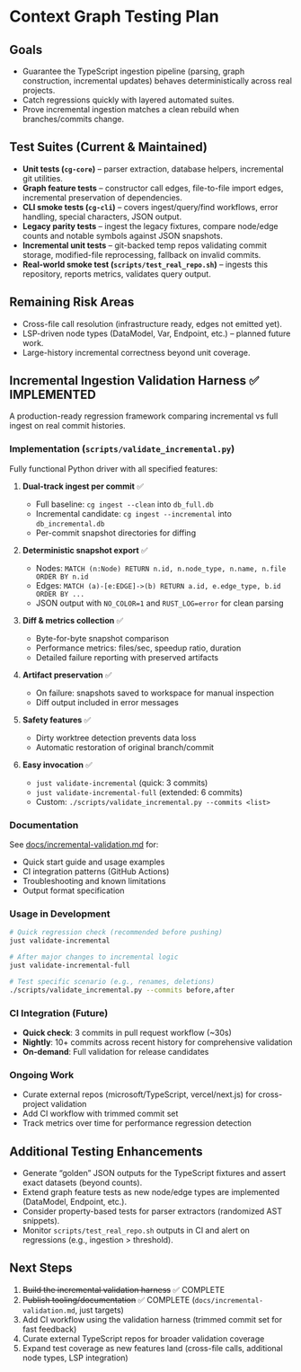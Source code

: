 # Context Graph Testing Plan

## Goals
- Guarantee the TypeScript ingestion pipeline (parsing, graph construction, incremental updates) behaves deterministically across real projects.
- Catch regressions quickly with layered automated suites.
- Prove incremental ingestion matches a clean rebuild when branches/commits change.

## Test Suites (Current & Maintained)
- **Unit tests (`cg-core`)** – parser extraction, database helpers, incremental git utilities.
- **Graph feature tests** – constructor call edges, file-to-file import edges, incremental preservation of dependencies.
- **CLI smoke tests (`cg-cli`)** – covers ingest/query/find workflows, error handling, special characters, JSON output.
- **Legacy parity tests** – ingest the legacy fixtures, compare node/edge counts and notable symbols against JSON snapshots.
- **Incremental unit tests** – git-backed temp repos validating commit storage, modified-file reprocessing, fallback on invalid commits.
- **Real-world smoke test (`scripts/test_real_repo.sh`)** – ingests this repository, reports metrics, validates query output.

## Remaining Risk Areas
- Cross-file call resolution (infrastructure ready, edges not emitted yet).
- LSP-driven node types (DataModel, Var, Endpoint, etc.) – planned future work.
- Large-history incremental correctness beyond unit coverage.

## Incremental Ingestion Validation Harness ✅ IMPLEMENTED
A production-ready regression framework comparing incremental vs full ingest on real commit histories.

### Implementation (`scripts/validate_incremental.py`)
Fully functional Python driver with all specified features:

1. **Dual-track ingest per commit** ✅
   - Full baseline: `cg ingest --clean` into `db_full.db`
   - Incremental candidate: `cg ingest --incremental` into `db_incremental.db`
   - Per-commit snapshot directories for diffing

2. **Deterministic snapshot export** ✅
   - Nodes: `MATCH (n:Node) RETURN n.id, n.node_type, n.name, n.file ORDER BY n.id`
   - Edges: `MATCH (a)-[e:EDGE]->(b) RETURN a.id, e.edge_type, b.id ORDER BY ...`
   - JSON output with `NO_COLOR=1` and `RUST_LOG=error` for clean parsing

3. **Diff & metrics collection** ✅
   - Byte-for-byte snapshot comparison
   - Performance metrics: files/sec, speedup ratio, duration
   - Detailed failure reporting with preserved artifacts

4. **Artifact preservation** ✅
   - On failure: snapshots saved to workspace for manual inspection
   - Diff output included in error messages

5. **Safety features** ✅
   - Dirty worktree detection prevents data loss
   - Automatic restoration of original branch/commit

6. **Easy invocation** ✅
   - `just validate-incremental` (quick: 3 commits)
   - `just validate-incremental-full` (extended: 6 commits)
   - Custom: `./scripts/validate_incremental.py --commits <list>`

### Documentation
See [docs/incremental-validation.md](./incremental-validation.md) for:
- Quick start guide and usage examples
- CI integration patterns (GitHub Actions)
- Troubleshooting and known limitations
- Output format specification

### Usage in Development
```bash
# Quick regression check (recommended before pushing)
just validate-incremental

# After major changes to incremental logic
just validate-incremental-full

# Test specific scenario (e.g., renames, deletions)
./scripts/validate_incremental.py --commits before,after
```

### CI Integration (Future)
- **Quick check**: 3 commits in pull request workflow (~30s)
- **Nightly**: 10+ commits across recent history for comprehensive validation
- **On-demand**: Full validation for release candidates

### Ongoing Work
- Curate external repos (microsoft/TypeScript, vercel/next.js) for cross-project validation
- Add CI workflow with trimmed commit set
- Track metrics over time for performance regression detection

## Additional Testing Enhancements
- Generate “golden” JSON outputs for the TypeScript fixtures and assert exact datasets (beyond counts).
- Extend graph feature tests as new node/edge types are implemented (DataModel, Endpoint, etc.).
- Consider property-based tests for parser extractors (randomized AST snippets).
- Monitor `scripts/test_real_repo.sh` outputs in CI and alert on regressions (e.g., ingestion > threshold).

## Next Steps
1. ~~Build the incremental validation harness~~ ✅ COMPLETE
2. ~~Publish tooling/documentation~~ ✅ COMPLETE (`docs/incremental-validation.md`, just targets)
3. Add CI workflow using the validation harness (trimmed commit set for fast feedback)
4. Curate external TypeScript repos for broader validation coverage
5. Expand test coverage as new features land (cross-file calls, additional node types, LSP integration)
